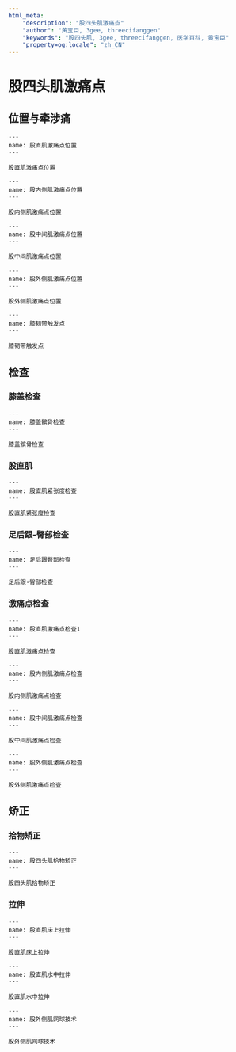 ```yaml
---
html_meta:
    "description": "股四头肌激痛点"
    "author": "黄宝臣, 3gee, threecifanggen"
    "keywords": "股四头肌, 3gee, threecifanggen, 医学百科, 黄宝臣"
    "property=og:locale": "zh_CN"
---
```

# 股四头肌激痛点

## 位置与牵涉痛

```{figure} /_static/img/2022-01-31-11-19-17.png
---
name: 股直肌激痛点位置
---

股直肌激痛点位置
```

```{figure} /_static/img/2022-01-31-11-20-15.png
---
name: 股内侧肌激痛点位置
---

股内侧肌激痛点位置
```

```{figure} /_static/img/2022-01-31-11-21-03.png
---
name: 股中间肌激痛点位置
---

股中间肌激痛点位置
```

```{figure} /_static/img/2022-01-31-11-21-55.png
---
name: 股外侧肌激痛点位置
---

股外侧肌激痛点位置
```

```{figure} /_static/img/2022-01-31-11-22-56.png
---
name: 膝韧带触发点
---

膝韧带触发点
```

## 检查

### 膝盖检查

```{figure} /_static/img/2022-01-31-11-24-06.png
---
name: 膝盖髌骨检查
---

膝盖髌骨检查
```

### 股直肌

```{figure} /_static/img/2022-01-31-11-25-08.png
---
name: 股直肌紧张度检查
---

股直肌紧张度检查
```

### 足后跟-臀部检查

```{figure} /_static/img/2022-01-31-11-26-25.png
---
name: 足后跟臀部检查
---

足后跟-臀部检查
```

### 激痛点检查

```{figure} /_static/img/2022-01-31-11-27-28.png
---
name: 股直肌激痛点检查1
---

股直肌激痛点检查
```

```{figure} /_static/img/2022-01-31-11-28-19.png
---
name: 股内侧肌激痛点检查
---

股内侧肌激痛点检查
```

```{figure} /_static/img/2022-01-31-11-28-52.png
---
name: 股中间肌激痛点检查
---

股中间肌激痛点检查
```

```{figure} /_static/img/2022-01-31-11-29-40.png
---
name: 股外侧肌激痛点检查
---

股外侧肌激痛点检查
```

## 矫正

### 拾物矫正

```{figure} /_static/img/2022-01-31-11-30-53.png
---
name: 股四头肌拾物矫正
---

股四头肌拾物矫正
```

### 拉伸

```{figure} /_static/img/2022-01-31-11-32-24.png
---
name: 股直肌床上拉伸
---

股直肌床上拉伸
```

```{figure} /_static/img/2022-01-31-11-33-43.png
---
name: 股直肌水中拉伸
---

股直肌水中拉伸
```

```{figure} /_static/img/2022-01-31-11-34-17.png
---
name: 股外侧肌网球技术
---

股外侧肌网球技术
```

